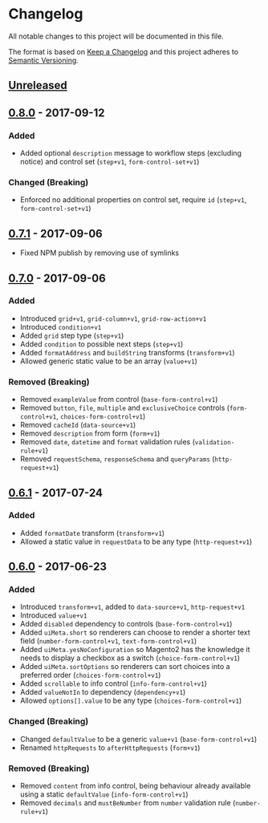 # Changelog
All notable changes to this project will be documented in this file.

The format is based on [Keep a Changelog](http://keepachangelog.com/en/1.0.0/)
and this project adheres to [Semantic Versioning](http://semver.org/spec/v2.0.0.html).

## [Unreleased](https://src.temando.io/temando-app/marco/compare/v0.8.0...master)

## [0.8.0](https://src.temando.io/temando-app/marco/compare/v0.7.1...v0.8.0) - 2017-09-12

### Added
- Added optional `description` message to workflow steps (excluding notice) and control set (`step+v1`, `form-control-set+v1`)

### Changed (Breaking)
- Enforced no additional properties on control set, require `id` (`step+v1`, `form-control-set+v1`)

## [0.7.1](https://src.temando.io/temando-app/marco/compare/v0.7.0...v0.7.1) - 2017-09-06

- Fixed NPM publish by removing use of symlinks

## [0.7.0](https://src.temando.io/temando-app/marco/compare/v0.6.1...v0.7.0) - 2017-09-06

### Added
- Introduced `grid+v1`, `grid-column+v1`, `grid-row-action+v1`
- Introduced `condition+v1`
- Added `grid` step type (`step+v1`)
- Added `condition` to possible next steps (`step+v1`)
- Added `formatAddress` and `buildString` transforms (`transform+v1`)
- Allowed generic static value to be an array (`value+v1`)

### Removed (Breaking)
- Removed `exampleValue` from control (`base-form-control+v1`)
- Removed `button`, `file`, `multiple` and `exclusiveChoice` controls (`form-control+v1`, `choices-form-control+v1`)
- Removed `cacheId` (`data-source+v1`)
- Removed `description` from form (`form+v1`)
- Removed `date`, `datetime` and `format` validation rules (`validation-rule+v1`)
- Removed `requestSchema`, `responseSchema` and `queryParams` (`http-request+v1`)

## [0.6.1](https://src.temando.io/temando-app/marco/compare/v0.6.0...v0.6.1) - 2017-07-24

### Added
- Added `formatDate` transform (`transform+v1`)
- Allowed a static value in `requestData` to be any type (`http-request+v1`)

## [0.6.0](https://src.temando.io/temando-app/marco/compare/v0.5.0...v0.6.0) - 2017-06-23

### Added
- Introduced `transform+v1`, added to `data-source+v1`, `http-request+v1`
- Introduced `value+v1`
- Added `disabled` dependency to controls (`base-form-control+v1`)
- Added `uiMeta.short` so renderers can choose to render a shorter text field (`number-form-control+v1`, `text-form-control+v1`)
- Added `uiMeta.yesNoConfiguration` so Magento2 has the knowledge it needs to display a checkbox as a switch (`choice-form-control+v1`)
- Added `uiMeta.sortOptions` so renderers can sort choices into a preferred order (`choices-form-control+v1`)
- Added `scrollable` to info control (`info-form-control+v1`)
- Added `valueNotIn` to dependency (`dependency+v1`)
- Allowed `options[].value` to be any type (`choices-form-control+v1`)

### Changed (Breaking)
- Changed `defaultValue` to be a generic `value+v1` (`base-form-control+v1`)
- Renamed `httpRequests` to `afterHttpRequests` (`form+v1`)

### Removed (Breaking)
- Removed `content` from info control, being behaviour already available using a static `defaultValue` (`info-form-control+v1`)
- Removed `decimals` and `mustBeNumber` from `number` validation rule (`number-rule+v1`)

